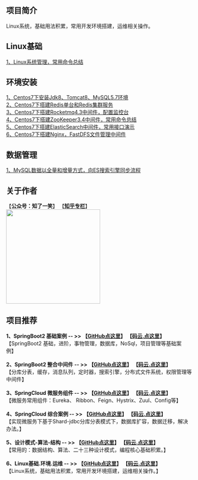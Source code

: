 ## 项目简介
Linux系统，基础用法积累，常用开发环境搭建，运维相关操作。

## Linux基础
[1、Linux系统管理，常用命令总结](https://mp.weixin.qq.com/s?__biz=MzU4Njg0MzYwNw==&mid=2247483702&idx=1&sn=9f0d7fc1b1c4d339d8143aa79dd07bcc&chksm=fdf4558eca83dc98b9113d79b23468d5378be4b3931358ca7ffa8b37c477529ffa403dea52e9&token=317931696&lang=zh_CN#rd)<br/>

## 环境安装
[1、Centos7下安装Jdk8、Tomcat8、MySQL5.7环境](https://mp.weixin.qq.com/s?__biz=MzU4Njg0MzYwNw==&mid=2247483661&idx=1&sn=d870a15c804b310337dcd2e60a2cb490&chksm=fdf455b5ca83dca3adcfea994f053f5fb99ea447e4e1f90bc3d5ffe22d60c2987c86f254f01c&token=317931696&lang=zh_CN#rd)<br/>
[2、Centos7下搭建Redis单台和Redis集群服务](https://mp.weixin.qq.com/s?__biz=MzU4Njg0MzYwNw==&mid=2247483665&idx=1&sn=c28b7fc5de72637edf3a52af94ed095d&chksm=fdf455a9ca83dcbfff502e80a84c8b162c7b48c9d06d1919ee6f1637b004d35f7d8a723dd2c9&token=317931696&lang=zh_CN#rd)<br/>
[3、Centos7下搭建Rocketmq4.3中间件，配置监控台](https://mp.weixin.qq.com/s?__biz=MzU4Njg0MzYwNw==&mid=2247483670&idx=1&sn=6908cf4f4b7008e94110168f8a250f54&chksm=fdf455aeca83dcb8217fe9b6a4dc74b965daad9713f56a1e643648be374db02b8fe475c56308&token=317931696&lang=zh_CN#rd)<br/>
[4、Centos7下搭建ZooKeeper3.4中间件，常用命令总结](https://mp.weixin.qq.com/s?__biz=MzU4Njg0MzYwNw==&mid=2247483895&idx=2&sn=13a589ff05f46f1c50e204d1588aefcc&chksm=fdf4554fca83dc5991e40d802b0fa7f72698188b7637cc8c2e0394df38ec015dcd814ccefe62&token=317931696&lang=zh_CN#rd)<br/>
[5、Centos7下搭建ElasticSearch中间件，常用接口演示](https://mp.weixin.qq.com/s?__biz=MzU4Njg0MzYwNw==&mid=2247483901&idx=1&sn=93e3f5c2e190ec8114593f0652303678&chksm=fdf45545ca83dc534627faa21ad8026da3e5cee51fb77bb39990b4225271540a447004915ff0&token=317931696&lang=zh_CN#rd)<br/>
[6、Centos7下搭建Nginx，FastDFS文件管理中间件](https://mp.weixin.qq.com/s?__biz=MzU4Njg0MzYwNw==&mid=2247483913&idx=1&sn=5bf4b2d196bc711cf8ea00b653d91052&chksm=fdf456b1ca83dfa7ed39e7fcd55f5768f9ff6c233f8c0e0757f6dcc387699dbc1ef4f9add455&token=317931696&lang=zh_CN#rd)<br/>

## 数据管理
[1、MySQL数据以全量和增量方式，向ES搜索引擎同步流程](https://mp.weixin.qq.com/s?__biz=MzU4Njg0MzYwNw==&mid=2247484080&idx=1&sn=09f0fe1552157fd5f432f3fa37a67cb8&chksm=fdf45608ca83df1ee236fef6d6a6db3ecb29f52ad8f126f072f403d89372736060e0eb03b0db&token=188659150&lang=zh_CN#rd)

## 关于作者
【<b>公众号：知了一笑</b>】    【<b><a href="https://www.zhihu.com/people/cicadasmile/columns">知乎专栏</a></b>】<br/>
<img width="255px" height="255px" src="https://avatars0.githubusercontent.com/u/50793885?s=460&v=4"/><br/>

## 项目推荐

<b>1、SpringBoot2 基础案例  -- >> 【[GitHub点这里](https://github.com/cicadasmile/spring-boot-base)】          【[码云.点这里](https://gitee.com/cicadasmile/spring-boot-base)】</b><br/>
【SpringBoot2 基础，进阶，事物管理，数据库，NoSql，项目管理等基础案例】<br/><br/>
<b>2、SpringBoot2 整合中间件  -- >> 【[GitHub点这里](https://github.com/cicadasmile/middle-ware-parent)】          【[码云.点这里](https://gitee.com/cicadasmile/middle-ware-parent)】</b><br/>
【分库分表，缓存，消息队列，定时器，搜索引擎，分布式文件系统，权限管理等中间件】<br/><br/>
<b>3、SpringCloud 微服务组件  -- >> 【[GitHub点这里](https://github.com/cicadasmile/spring-cloud-base)】          【[码云.点这里](https://gitee.com/cicadasmile/spring-cloud-base)】</b><br/>
【微服务常用组件：Eureka、 Ribbon、Feign、Hystrix、Zuul、Config等】<br/><br/>
<b>4、SpringCloud 综合案例  -- >> 【[GitHub点这里](https://github.com/cicadasmile/cloud-shard-jdbc)】          【[码云.点这里](https://gitee.com/cicadasmile/cloud-shard-jdbc)】</b><br/>
【实现微服务下基于Shard-jdbc分库分表模式下，数据库扩容，数据迁移，解决办法。】<br/><br/>
<b>5、设计模式-算法-结构  -- >> 【[GitHub点这里](https://github.com/cicadasmile/model-arithmetic-parent)】          【[码云.点这里](https://gitee.com/cicadasmile/model-arithmetic-parent)】</b><br/>
【常用的：数据结构、算法、二十三种设计模式，编程核心基础积累。】<br/><br/>
<b>6、Linux基础.环境.运维  -- >> 【[GitHub点这里](https://github.com/cicadasmile/linux-system-base)】          【[码云.点这里](https://gitee.com/cicadasmile/linux-system-base)】</b><br/>
【Linux系统，基础用法积累，常用开发环境搭建，运维相关操作。】<br/>

